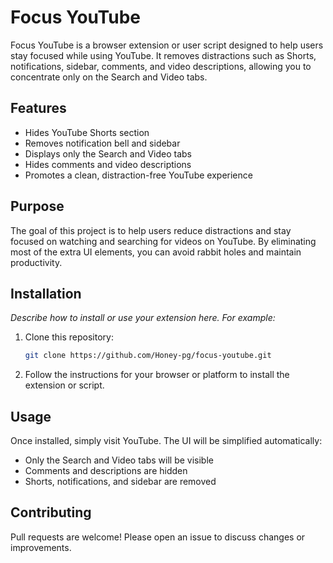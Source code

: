 # Focus YouTube

Focus YouTube is a browser extension or user script designed to help users stay focused while using YouTube. It removes distractions such as Shorts, notifications, sidebar, comments, and video descriptions, allowing you to concentrate only on the Search and Video tabs.

## Features

- Hides YouTube Shorts section
- Removes notification bell and sidebar
- Displays only the Search and Video tabs
- Hides comments and video descriptions
- Promotes a clean, distraction-free YouTube experience

## Purpose

The goal of this project is to help users reduce distractions and stay focused on watching and searching for videos on YouTube. By eliminating most of the extra UI elements, you can avoid rabbit holes and maintain productivity.

## Installation

_Describe how to install or use your extension here. For example:_

1. Clone this repository:
    ```bash
    git clone https://github.com/Honey-pg/focus-youtube.git
    ```
2. Follow the instructions for your browser or platform to install the extension or script.

## Usage

Once installed, simply visit YouTube. The UI will be simplified automatically:

- Only the Search and Video tabs will be visible
- Comments and descriptions are hidden
- Shorts, notifications, and sidebar are removed

## Contributing

Pull requests are welcome! Please open an issue to discuss changes or improvements.
